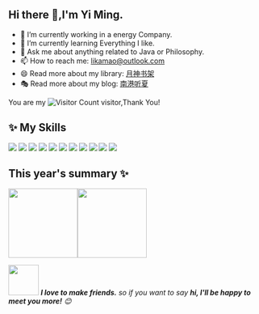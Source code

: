## Hi there 👋,I'm Yi Ming.

- 🔭 I’m currently working in a energy Company.
- 🌱 I’m currently learning Everything I like.
- 💬 Ask me about anything related to Java or Philosophy.
- 📫 How to reach me: likamao@outlook.com
- 😄 Read more about my library: [月神书架](https://read.likamao.top/)
- 🎭 Read more about my blog: [南港听夏](https://likamao.github.io/)

You are my ![Visitor Count](https://profile-counter.glitch.me/likaboy/count.svg) visitor,Thank You!

## ✨ My Skills   

![](https://img.shields.io/badge/-Java-4C7491?style=flat-square&logo=java&logoColor=fff)
![](https://img.shields.io/badge/-Spring-6DB33F?style=flat-square&logo=Spring&logoColor=fff)
![](https://img.shields.io/badge/-SpringBoot-6DB33F?style=flat-square&logo=SpringBoot&logoColor=fff)
![](https://img.shields.io/badge/-SpringSecurity-6DB33F?style=flat-square&logo=SpringSecurity&logoColor=fff)
![](https://img.shields.io/badge/-RabbitMQ-#FF6600?style=flat-square&logo=RabbitMQ&logoColor=fff)
![](https://img.shields.io/badge/-Vue-4fc08d?style=flat-square&logo=Vue.js&logoColor=fff)
![](https://img.shields.io/badge/-Docker-2496ED?style=flat-square&logo=Docker&logoColor=fff)
![](https://img.shields.io/badge/-Linux-000000?style=flat-square&logo=Linux&logoColor=fff)
![](https://img.shields.io/badge/-MySQL-4479A1?style=flat-square&logo=MySQL&logoColor=fff)
![](https://img.shields.io/badge/-Redis-DC382D?style=flat-square&logo=Redis&logoColor=fff)
![](https://img.shields.io/badge/-Git-E84E31?style=flat-square&logo=Git&logoColor=fff)



## This year's summary ✨

<img align="" height="137px" src="https://github-readme-stats.vercel.app/api?username=likaboy&hide_title=true&hide_border=true&show_icons=false&include_all_commits=true&line_height=21&bg_color=0,E6ECEF,D8E2E8,F0F4F6&theme=graywhite&locale=cn" /><img align="" height="137px" src="https://github-readme-stats.vercel.app/api/top-langs/?username=likaboy&hide_title=true&hide_border=true&layout=compact&bg_color=0,E6ECEF,D8E2E8,F0F4F6&theme=graywhite&locale=cn" />

<img src="https://media.giphy.com/media/LnQjpWaON8nhr21vNW/giphy.gif" width="60"> <em><b>I love to make friends.</b> so if you want to say <b>hi, I'll be happy to meet you more!</b> 😊</em>
